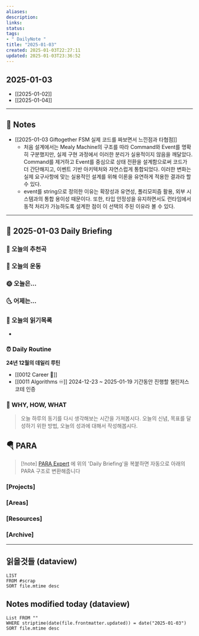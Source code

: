 ```yaml
---
aliases: 
description:
links:
status:
tags:
- " DailyNote "
title: "2025-01-03"
created: 2025-01-03T22:27:11
updated: 2025-01-03T23:36:52
---
```


## 2025-01-03

- [[2025-01-02]] 
- [[2025-01-04]]

---

## 📝 Notes

- [[2025-01-03 Giftogether FSM 실제 코드를 짜보면서 느낀점과 타협점]]
	- 처음 설계에서는 Mealy Machine의 구조를 따라 Command와 Event를 명확히 구분했지만, 실제 구현 과정에서 이러한 분리가 실용적이지 않음을 깨달았다. Command를 제거하고 Event를 중심으로 상태 전환을 설계함으로써 코드가 더 간단해지고, 이벤트 기반 아키텍처와 자연스럽게 통합되었다. 이러한 변화는 실제 요구사항에 맞는 실용적인 설계를 위해 이론을 유연하게 적용한 결과라 할 수 있다.
	- event를 string으로 정의한 이유는 확장성과 유연성, 폴리모피즘 활용, 외부 시스템과의 통합 용이성 때문이다. 또한, 타입 안정성을 유지하면서도 런타임에서 동적 처리가 가능하도록 설계한 점이 이 선택의 주된 이유라 볼 수 있다.



---

## 📅 2025-01-03 Daily Briefing

### 🎵 오늘의 추천곡

### 🏃 오늘의 운동

### 🌞 오늘은...

### 🌜 어제는...

### 📖 오늘의 읽기목록

- 

### ⏰ Daily Routine

**24년 12월의 데일리 루틴**

- [[0012 Career 💼]]
- [[0011 Algorithms ♾️]] 2024-12-23 ~ 2025-01-19 기간동안 진행할 챌린저스 코테 인증

### 🚀 WHY, HOW, WHAT

> 오늘 하루의 동기를 다시 생각해보는 시간을 가져봅시다. 오늘의 신념, 목표를 달성하기 위한 방법, 오늘의 성과에 대해서 작성해봅시다.

##  🪂 PARA

> [!note] [PARA Expert](https://chatgpt.com/g/g-46Xrh4MXk-para-expert) 에 위의 'Daily Briefing'을 복붙하면 자동으로 아래의 PARA 구조로 변환해줍니다

### [Projects]

### [Areas]

### [Resources]

### [Archive]

---

## 읽을것들 (dataview)

```dataview
LIST
FROM #scrap
SORT file.mtime desc
```

## Notes modified today (dataview)

```dataview
List FROM "" 
WHERE striptime(date(file.frontmatter.updated)) = date("2025-01-03") 
SORT file.mtime desc
```
